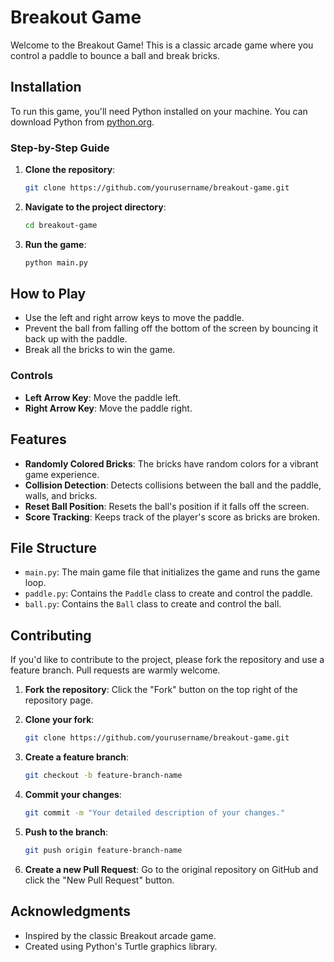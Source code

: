 # Breakout Game

Welcome to the Breakout Game! This is a classic arcade game where you control a paddle to bounce a ball and break bricks.

## Installation

To run this game, you'll need Python installed on your machine. You can download Python from [python.org](https://www.python.org/).

### Step-by-Step Guide

1. **Clone the repository**:
    ```bash
    git clone https://github.com/yourusername/breakout-game.git
    ```
2. **Navigate to the project directory**:
    ```bash
    cd breakout-game
    ```
3. **Run the game**:
    ```bash
    python main.py
    ```

## How to Play

- Use the left and right arrow keys to move the paddle.
- Prevent the ball from falling off the bottom of the screen by bouncing it back up with the paddle.
- Break all the bricks to win the game.

### Controls

- **Left Arrow Key**: Move the paddle left.
- **Right Arrow Key**: Move the paddle right.

## Features

- **Randomly Colored Bricks**: The bricks have random colors for a vibrant game experience.
- **Collision Detection**: Detects collisions between the ball and the paddle, walls, and bricks.
- **Reset Ball Position**: Resets the ball's position if it falls off the screen.
- **Score Tracking**: Keeps track of the player's score as bricks are broken.

## File Structure

- `main.py`: The main game file that initializes the game and runs the game loop.
- `paddle.py`: Contains the `Paddle` class to create and control the paddle.
- `ball.py`: Contains the `Ball` class to create and control the ball.

## Contributing

If you'd like to contribute to the project, please fork the repository and use a feature branch. Pull requests are warmly welcome.

1. **Fork the repository**:
    Click the "Fork" button on the top right of the repository page.

2. **Clone your fork**:
    ```bash
    git clone https://github.com/yourusername/breakout-game.git
    ```

3. **Create a feature branch**:
    ```bash
    git checkout -b feature-branch-name
    ```

4. **Commit your changes**:
    ```bash
    git commit -m "Your detailed description of your changes."
    ```

5. **Push to the branch**:
    ```bash
    git push origin feature-branch-name
    ```

6. **Create a new Pull Request**:
    Go to the original repository on GitHub and click the "New Pull Request" button.

## Acknowledgments

- Inspired by the classic Breakout arcade game.
- Created using Python's Turtle graphics library.
